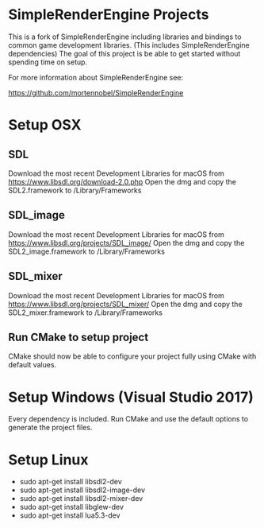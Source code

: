 # SimpleRenderEngine Projects

This is a fork of SimpleRenderEngine including libraries and bindings to common game development libraries. (This includes SimpleRenderEngine dependencies)
The goal of this project is be able to get started without spending time on setup.

For more information about SimpleRenderEngine see:

https://github.com/mortennobel/SimpleRenderEngine

# Setup OSX

## SDL
Download the most recent Development Libraries for macOS from https://www.libsdl.org/download-2.0.php
Open the dmg and copy the SDL2.framework to /Library/Frameworks 

## SDL_image

Download the most recent Development Libraries for macOS from https://www.libsdl.org/projects/SDL_image/
Open the dmg and copy the SDL2_image.framework to /Library/Frameworks 

## SDL_mixer

Download the most recent Development Libraries for macOS from https://www.libsdl.org/projects/SDL_mixer/
Open the dmg and copy the SDL2_mixer.framework to /Library/Frameworks 

## Run CMake to setup project 

CMake should now be able to configure your project fully using CMake with default values.

# Setup Windows (Visual Studio 2017)

Every dependency is included. Run CMake and use the default options to generate the project files.

# Setup Linux

* sudo apt-get install libsdl2-dev
* sudo apt-get install libsdl2-image-dev
* sudo apt-get install libsdl2-mixer-dev
* sudo apt-get install libglew-dev
* sudo apt-get install lua5.3-dev